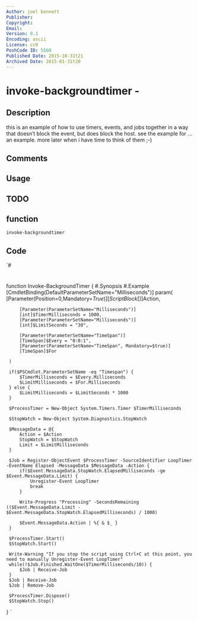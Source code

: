```yaml
---
Author: joel bennett
Publisher: 
Copyright: 
Email: 
Version: 0.1
Encoding: ascii
License: cc0
PoshCode ID: 5560
Published Date: 2015-10-31t21
Archived Date: 2015-01-31t20
---
```


# invoke-backgroundtimer - 

## Description

this is an example of how to use timers, events, and jobs together in a way that doesn’t block the event, but does block the host. see the example for … an example. more later when i have time to think of them ;-)

## Comments



## Usage



## TODO



## function

`invoke-backgroundtimer`

## Code

`#
 #
 function Invoke-BackgroundTimer {
     #.Synopsis
     #.Example
     [CmdletBinding(DefaultParameterSetName="Milliseconds")]
     param(
         [Parameter(Position=0,Mandatory=$True)]
         [ScriptBlock[]]$Action,
 
         [Parameter(ParameterSetName="Milliseconds")]
         [int]$TimerMilliseconds = 1000,
         [Parameter(ParameterSetName="Milliseconds")]
         [int]$LimitSeconds = "30",
 
         [Parameter(ParameterSetName="TimeSpan")]
         [TimeSpan]$Every = "0:0:1",
         [Parameter(ParameterSetName="TimeSpan", Mandatory=$true)]
         [TimeSpan]$For
 
     )
 
     if($PSCmdlet.ParameterSetName -eq "Timespan") {
         $TimerMilliseconds = $Every.Milliseconds
         $LimitMilliseconds = $For.Milliseconds
     } else {
         $LimitMilliseconds = $LimitSeconds * 1000
     }
 
     $ProcessTimer = New-Object System.Timers.Timer $TimerMilliseconds
 
     $StopWatch = New-Object System.Diagnostics.StopWatch
 
     $MessageData = @{
         Action = $Action
         StopWatch = $StopWatch
         Limit = $LimitMilliseconds
     }
 
     $Job = Register-ObjectEvent $ProcessTimer -SourceIdentifier LoopTimer -EventName Elapsed -MessageData $MessageData -Action {
         if($Event.MessageData.StopWatch.ElapsedMilliseconds -ge $Event.MessageData.Limit) {
             Unregister-Event LoopTimer
             break
         }
 
         Write-Progress "Processing" -SecondsRemaining (($Event.MessageData.Limit - $Event.MessageData.StopWatch.ElapsedMilliseconds) / 1000)
 
         $Event.MessageData.Action | %{ & $_ }
     }
 
     $ProcessTimer.Start()
     $StopWatch.Start()
 
     Write-Warning "If you stop the script using Ctrl+C at this point, you need to manually Unregister-Event LoopTimer"
     while(!$Job.Finished.WaitOne($TimerMilliseconds/10)) {
         $Job | Receive-Job
     }
     $Job | Receive-Job
     $Job | Remove-Job
 
     $ProcessTimer.Dispose()
     $StopWatch.Stop()
 }
`

